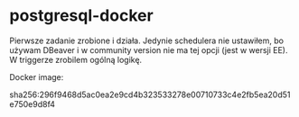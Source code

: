# postgresql-docker

Pierwsze zadanie zrobione i działa. Jedynie schedulera nie ustawiłem, bo używam DBeaver i w community version nie ma tej opcji (jest w wersji EE).
W triggerze zrobilem ogólną logikę.

Docker image:

sha256:296f9468d5ac0ea2e9cd4b323533278e00710733c4e2fb5ea20d51e750e9d8f4


